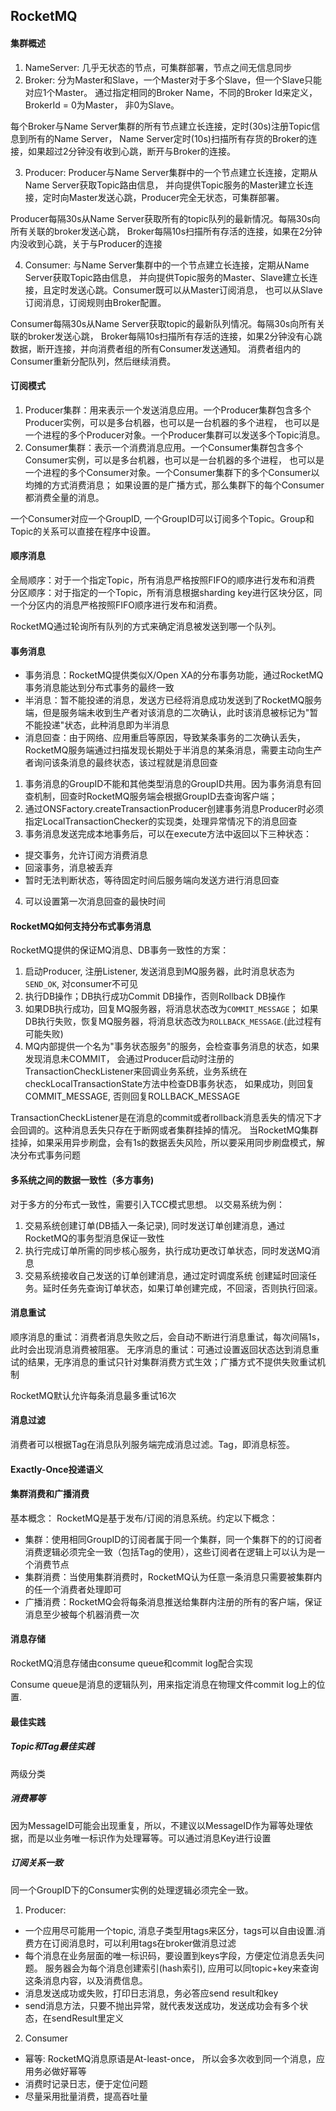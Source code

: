 ## RocketMQ

#### 集群概述

1. NameServer: 几乎无状态的节点，可集群部署，节点之间无信息同步
2. Broker: 分为Master和Slave，一个Master对于多个Slave，但一个Slave只能对应1个Master。
通过指定相同的Broker Name，不同的Broker Id来定义，BrokerId = 0为Master， 非0为Slave。

每个Broker与Name Server集群的所有节点建立长连接，定时(30s)注册Topic信息到所有的Name Server，
Name Server定时(10s)扫描所有存货的Broker的连接，如果超过2分钟没有收到心跳，断开与Broker的连接。

3. Producer: Producer与Name Server集群中的一个节点建立长连接，定期从Name Server获取Topic路由信息，
并向提供Topic服务的Master建立长连接，定时向Master发送心跳，Producer完全无状态，可集群部署。

Producer每隔30s从Name Server获取所有的topic队列的最新情况。每隔30s向所有关联的broker发送心跳，
Broker每隔10s扫描所有存活的连接，如果在2分钟内没收到心跳，关于与Producer的连接

4. Consumer: 与Name Server集群中的一个节点建立长连接，定期从Name Server获取Topic路由信息，
并向提供Topic服务的Master、Slave建立长连接，且定时发送心跳。Consumer既可以从Master订阅消息，
也可以从Slave订阅消息，订阅规则由Broker配置。

Consumer每隔30s从Name Server获取topic的最新队列情况。每隔30s向所有关联的broker发送心跳，
Broker每隔10s扫描所有存活的连接，如果2分钟没有心跳数据，断开连接，并向消费者组的所有Consumer发送通知。
消费者组内的Consumer重新分配队列，然后继续消费。

#### 订阅模式
1. Producer集群：用来表示一个发送消息应用。一个Producer集群包含多个Producer实例，可以是多台机器，也可以是一台机器的多个进程，
也可以是一个进程的多个Producer对象。一个Producer集群可以发送多个Topic消息。
2. Consumer集群：表示一个消费消息应用。一个Consumer集群包含多个Consumer实例，可以是多台机器，也可以是一台机器的多个进程，
也可以是一个进程的多个Consumer对象。一个Consumer集群下的多个Consumer以均摊的方式消费消息；
如果设置的是广播方式，那么集群下的每个Consumer都消费全量的消息。

一个Consumer对应一个GroupID, 一个GroupID可以订阅多个Topic。Group和Topic的关系可以直接在程序中设置。


#### 顺序消息
全局顺序：对于一个指定Topic，所有消息严格按照FIFO的顺序进行发布和消费
分区顺序：对于指定的一个Topic，所有消息根据sharding key进行区块分区，同一个分区内的消息严格按照FIFO顺序进行发布和消费。

RocketMQ通过轮询所有队列的方式来确定消息被发送到哪一个队列。

#### 事务消息
+ 事务消息：RocketMQ提供类似X/Open XA的分布事务功能，通过RocketMQ事务消息能达到分布式事务的最终一致
+ 半消息：暂不能投递的消息，发送方已经将消息成功发送到了RocketMQ服务端，但是服务端未收到生产者对该消息的二次确认，此时该消息被标记为"暂不能投递"状态，此种消息即为半消息
+ 消息回查：由于网络、应用重启等原因，导致某条事务的二次确认丢失，RocketMQ服务端通过扫描发现长期处于半消息的某条消息，需要主动向生产者询问该条消息的最终状态，该过程就是消息回查

1. 事务消息的GroupID不能和其他类型消息的GroupID共用。因为事务消息有回查机制，回查时RocketMQ服务端会根据GroupID去查询客户端；
2. 通过ONSFactory.createTransactionProducer创建事务消息Producer时必须指定LocalTransactionChecker的实现类，处理异常情况下的消息回查
3. 事务消息发送完成本地事务后，可以在execute方法中返回以下三种状态：
+ 提交事务，允许订阅方消费消息
+ 回滚事务，消息被丢弃
+ 暂时无法判断状态，等待固定时间后服务端向发送方进行消息回查
4. 可以设置第一次消息回查的最快时间


#### RocketMQ如何支持分布式事务消息

RocketMQ提供的保证MQ消息、DB事务一致性的方案：
1. 启动Producer, 注册Listener, 发送消息到MQ服务器，此时消息状态为`SEND_OK`, 对consumer不可见
2. 执行DB操作；DB执行成功Commit DB操作，否则Rollback DB操作
3. 如果DB执行成功，回复MQ服务器，将消息状态改为`COMMIT_MESSAGE`；
如果DB执行失败，恢复MQ服务器，将消息状态改为`ROLLBACK_MESSAGE`.(此过程有可能失败)
4. MQ内部提供一个名为"事务状态服务"的服务，会检查事务消息的状态，如果发现消息未COMMIT，
会通过Producer启动时注册的TransactionCheckListener来回调业务系统，业务系统在checkLocalTransactionState方法中检查DB事务状态，
如果成功，则回复COMMIT_MESSAGE, 否则回复ROLLBACK_MESSAGE

TransactionCheckListener是在消息的commit或者rollback消息丢失的情况下才会回调的。这种消息丢失只存在于断网或者集群挂掉的情况。
当RocketMQ集群挂掉，如果采用异步刷盘，会有1s的数据丢失风险，所以要采用同步刷盘模式，解决分布式事务问题

#### 多系统之间的数据一致性（多方事务)
对于多方的分布式一致性，需要引入TCC模式思想。
以交易系统为例：
1. 交易系统创建订单(DB插入一条记录), 同时发送订单创建消息，通过RocketMQ的事务型消息保证一致性
2. 执行完成订单所需的同步核心服务，执行成功更改订单状态，同时发送MQ消息
3. 交易系统接收自己发送的订单创建消息，通过定时调度系统 创建延时回滚任务。延时任务先查询订单状态，如果订单创建完成，不回滚，否则执行回滚。


#### 消息重试
顺序消息的重试：消费者消息失败之后，会自动不断进行消息重试，每次间隔1s，此时会出现消息消费被阻塞。
无序消息的重试：可通过设置返回状态达到消息重试的结果，无序消息的重试只针对集群消费方式生效；广播方式不提供失败重试机制

RocketMQ默认允许每条消息最多重试16次

#### 消息过滤
消费者可以根据Tag在消息队列服务端完成消息过滤。Tag，即消息标签。

#### Exactly-Once投递语义

#### 集群消费和广播消费
基本概念：
RocketMQ是基于发布/订阅的消息系统。约定以下概念：
+ 集群：使用相同GroupID的订阅者属于同一个集群，同一个集群下的的订阅者消费逻辑必须完全一致（包括Tag的使用），这些订阅者在逻辑上可以认为是一个消费节点
+ 集群消费：当使用集群消费时，RocketMQ认为任意一条消息只需要被集群内的任一个消费者处理即可
+ 广播消费：RocketMQ会将每条消息推送给集群内注册的所有的客户端，保证消息至少被每个机器消费一次

#### 消息存储
RocketMQ消息存储由consume queue和commit log配合实现

Consume queue是消息的逻辑队列，用来指定消息在物理文件commit log上的位置.

#### 最佳实践

##### Topic和Tag最佳实践
两级分类

##### 消费幂等
因为MessageID可能会出现重复，所以，不建议以MessageID作为幂等处理依据，而是以业务唯一标识作为处理幂等。可以通过消息Key进行设置

##### 订阅关系一致
同一个GroupID下的Consumer实例的处理逻辑必须完全一致。


1. Producer:
+ 一个应用尽可能用一个topic, 消息子类型用tags来区分，tags可以自由设置.消费方在订阅消息时，可以利用tags在broker做消息过滤
+ 每个消息在业务层面的唯一标识码，要设置到keys字段，方便定位消息丢失问题。
服务器会为每个消息创建索引(hash索引), 应用可以同topic+key来查询这条消息内容，以及消费信息。
+ 消息发送成功或失败，打印日志消息，务必答应send result和key
+ send消息方法，只要不抛出异常，就代表发送成功，发送成功会有多个状态，在sendResult里定义

2. Consumer
+ 幂等: RocketMQ消息原语是At-least-once， 所以会多次收到同一个消息，应用务必做好幂等
+ 消费时记录日志，便于定位问题
+ 尽量采用批量消费，提高吞吐量


